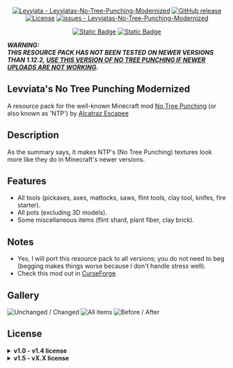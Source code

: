 <div align="center">

[![Levviata - Levviatas-No-Tree-Punching-Modernized](https://img.shields.io/static/v1?label=Levviata&message=Levviatas-No-Tree-Punching-Modernized&color=blue&logo=github)](https://github.com/Levviata/Levviatas-No-Tree-Punching-Modernized "Go to GitHub repo")
[![GitHub release](https://img.shields.io/github/release/Levviata/Levviatas-No-Tree-Punching-Modernized?include_prereleases=&sort=semver)](https://github.com/Levviata/Levviatas-No-Tree-Punching-Modernized/releases/)
[![License](https://img.shields.io/badge/License-GPL--3.0-blue)](https://www.gnu.org/licenses/gpl-3.0.en.html#license-text)
[![issues - Levviatas-No-Tree-Punching-Modernized](https://img.shields.io/github/issues/Levviata/Levviatas-No-Tree-Punching-Modernized)](https://github.com/Levviata/Levviatas-No-Tree-Punching-Modernized/issues)

[![Static Badge](https://img.shields.io/badge/Available_for-1.12.2-1bd96a?logo=modrinth)](https://modrinth.com/resourcepack/levviatas-no-tree-punching-modernized)
[![Static Badge](https://img.shields.io/badge/Available_for-1.12.2-e04e14?logo=curseforge)](https://www.curseforge.com/minecraft/texture-packs/levviatas-no-tree-punching-modernized)








</div>


***WARNING:***  
***THIS RESOURCE PACK HAS NOT BEEN TESTED ON NEWER VERSIONS THAN 1.12.2, [USE THIS VERSION OF NO TREE PUNCHING IF NEWER UPLOADS ARE NOT WORKING](https://www.curseforge.com/minecraft/mc-mods/no-tree-punching/files/2983385).***

## Levviata's No Tree Punching Modernized
A resource pack for the well-known Minecraft mod [No Tree Punching](https://www.curseforge.com/minecraft/mc-mods/no-tree-punching) (or also known as 'NTP') by [Alcatraz Escapee](https://legacy.curseforge.com/members/alcatrazescapee/projects)

## Description
As the summary says, it makes NTP's (No Tree Punching) textures look more like they do in Minecraft's newer versions.

## Features
- All tools (pickaxes, axes, mattocks, saws, flint tools, clay tool, knifes, fire starter).
- All pots (excluding 3D models).
- Some miscellaneous items (flint shard, plant fiber, clay brick).

## Notes
- Yes, I will port this resource pack to all versions; you do not need to beg (begging makes things worse because I don't handle stress well).
- Check this mod out in [CurseForge](https://www.curseforge.com/minecraft/texture-packs/levviatas-no-tree-punching-modernized).

## Gallery

![Unchanged / Changed](https://i.postimg.cc/wvmcKW6P/2023-11-02-11-19-41.png)
![All items](https://i.postimg.cc/j2Y6Rz2j/2023-11-02-11-20-06.png)
![Before / After](https://i.postimg.cc/vT7rTcxt/2023-11-02-12-30-40.png)

## License
<details> 
  <summary><b>v1.0 - v1.4 license</b></summary>
            <em>Version 1.0 until version 1.4 (v1.0; v1.1; v1.2; v1.3; v1.4) of this project is licensed under <a href="https://www.gnu.org/licenses/gpl-3.0.en.html#license-text">GPL-3.0</a> by <a href="https://github.com/Levviata">@Levviata (Lev Gomez)</a>.</em>
</details>
<details> 
  <summary><b>v1.5 - vX.X license</b></summary>
  <em>Version 1.5 and above of this project will be licensed under <a href="https://creativecommons.org/licenses/by-sa/4.0/?ref=chooser-v1">CC BY-SA 4.0</a> by <a href="https://github.com/Levviata">@Levviata (Lev Gomez)</a>.</em>
</details>


